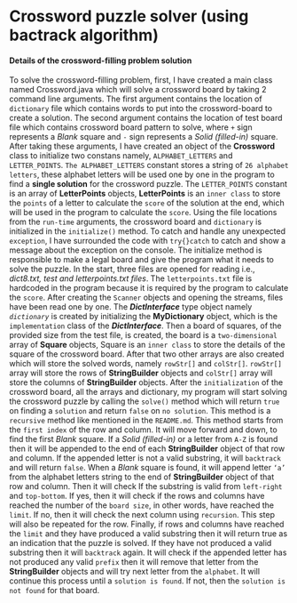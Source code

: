 # Crossword puzzle solver (using bactrack algorithm)
#### Details of the crossword-filling problem solution
To solve the crossword-filling problem, first, I have created a main class named Crossword.java which will solve a crossword board by taking 2 command line arguments. The first argument contains the location of `dictionary` file which contains words to put into the crossword-board to create a solution. The second argument contains the location of test board file which contains crossword board pattern to solve, where `+` sign represents a *Blank* square and `-` sign represents a *Solid (filled-in)* square.
After taking these arguments, I have created an object of the **Crossword** class to initialize two constans namely, `ALPHABET_LETTERS` and `LETTER_POINTS`. `The ALPHABET_LETTERS` constant stores a string of `26 alphabet letters`, these alphabet letters will be used one by one in the program to find a **single solution** for the crossword puzzle. The `LETTER_POINTS` constant is an array of **LetterPoints** objects, **LetterPoints** is an `inner class` to store the `points` of a letter to calculate the `score` of the solution at the end, which will be used in the program to calculate the `score`.
Using the file locations from the `run-time` arguments, the crossword board and `dictionary` is initialized in the `initialize()` method. To catch and handle any unexpected `exception`, I have surrounded the code with `try{}catch` to catch and show a message about the exception on the console.
The initialize method is responsible to make a legal board and give the program what it needs to solve the puzzle. In the start, three files are opened for reading i.e., *dict8.txt, test and letterpoints.txt files*. The `letterpoints.txt` file is hardcoded in the program because it is required by the program to calculate the `score`. After creating the `Scanner` objects and opening the streams, files have been read one by one. The ***DictInterface*** type object namely *`dictionary`* is created by initializing the **MyDictionary** object, which is the `implementation` class of the ***DictInterface***.
Then a board of squares, of the provided size from the test file, is created, the board is a `two-dimensional` array of **Square** objects, Square is an `inner class` to store the details of the square of the crossword board. After that two other arrays are also created which will store the solved words, namely `rowStr[]` and `colStr[]`. `rowStr[]` array will store the rows of **StringBuilder** objects and `colStr[]` array will store the columns of **StringBuilder** objects.
After the `initialization` of the crossword board, all the arrays and dictionary, my program will start solving the crossword puzzle by calling the `solve()` method which will return `true` on finding a `solution` and return `false` on `no solution`. This method is a `recursive` method like mentioned in the `README.md`. This method starts from the `first index` of the row and column. It will move forward and down, to find the first *Blank* square. If a *Solid (filled-in)* or a letter from `A-Z` is found then it will be appended to the end of each **StringBuilder** object of that row and column. If the appended letter is not a valid substring, it will `backtrack` and will return `false`. When a *Blank* square is found, it will append letter `‘a’` from the alphabet letters string to the end of **StringBuilder** object of that row and column. Then it will check If the substring is valid from `left-right` and `top-bottom`. If yes, then it will check if the rows and columns have reached the number of the `board size`, in other words, have reached the `limit`. If no, then it will check the next column using `recursion`. This step will also be repeated for the row. Finally, if rows and columns have reached the `limit` and they have produced a valid substring then it will return true as an indication that the puzzle is solved. If they have not produced a valid substring then it will `backtrack` again. It will check if the appended letter has not produced any valid `prefix` then it will remove that letter from the **StringBuilder** objects and will try next letter from the `alphabet`. It will continue this process until a `solution is found`. If not, then the `solution is not found` for that board.
